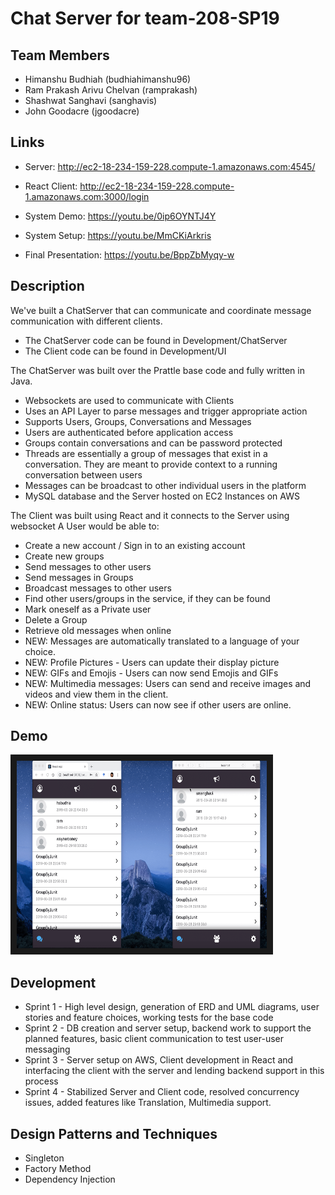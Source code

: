 # Chat Server for team-208-SP19
## Team Members
- Himanshu Budhiah (budhiahimanshu96)
- Ram Prakash Arivu Chelvan (ramprakash)
- Shashwat Sanghavi (sanghavis)
- John Goodacre (jgoodacre)

## Links

- Server: http://ec2-18-234-159-228.compute-1.amazonaws.com:4545/
- React Client: http://ec2-18-234-159-228.compute-1.amazonaws.com:3000/login

- System Demo: https://youtu.be/0ip6OYNTJ4Y
- System Setup: https://youtu.be/MmCKiArkris
- Final Presentation: https://youtu.be/BppZbMyqy-w

## Description

We've built a ChatServer that can communicate and coordinate message communication with different clients.
- The ChatServer code can be found in Development/ChatServer
- The Client code can be found in Development/UI

The ChatServer was built over the Prattle base code and fully written in Java.
+ Websockets are used to communicate with Clients
+ Uses an API Layer to parse messages and trigger appropriate action
+ Supports Users, Groups, Conversations and Messages
+ Users are authenticated before application access
+ Groups contain conversations and can be password protected
+ Threads are essentially a group of messages that exist in a conversation. They are meant to provide context to a running conversation between users
+ Messages can be broadcast to other individual users in the platform
+ MySQL database and the Server hosted on EC2 Instances on AWS

The Client was built using React and it connects to the Server using websocket
A User would be able to:
+ Create a new account / Sign in to an existing account
+ Create new groups
+ Send messages to other users
+ Send messages in Groups
+ Broadcast messages to other users
+ Find other users/groups in the service, if they can be found
+ Mark oneself as a Private user
+ Delete a Group
+ Retrieve old messages when online
+ NEW: Messages are automatically translated to a language of your choice.
+ NEW: Profile Pictures - Users can update their display picture
+ NEW: GIFs and Emojis - Users can now send Emojis and GIFs
+ NEW: Multimedia messages: Users can send and receive images and videos and view them in the client.
+ NEW: Online status: Users can now see if other users are online.

## Demo

<a href="https://drive.google.com/file/d/1szK1d0xhhI-7Br-wzWR_tJgZZ4Qgm1Up/view" target="_blank"><img src="screenshot.png" 
alt="Demo" width="400" height="300" border="10" /></a>

## Development

- Sprint 1 - High level design, generation of ERD and UML diagrams, user stories and feature choices, working tests for the base code
- Sprint 2 - DB creation and server setup, backend work to support the planned features, basic client communication to test user-user messaging
- Sprint 3 - Server setup on AWS, Client development in React and interfacing the client with the server and lending backend support in this process
- Sprint 4 - Stabilized Server and Client code, resolved concurrency issues, added features like Translation, Multimedia support.


## Design Patterns and Techniques

- Singleton
- Factory Method
- Dependency Injection


